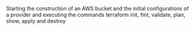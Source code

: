 Starting the construction of an AWS bucket and the initial configurations of a provider and executing the commands terraform init, fmt, validate, plan, show, apply and destroy
